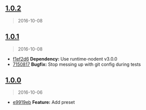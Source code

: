 <a name="1.0.2"></a>
## [1.0.2](https://github.com/simondegraeve/conventional-changelog-saya/compare/v1.0.1...v1.0.2)
> 2016-10-08


<a name="1.0.1"></a>
## [1.0.1](https://github.com/simondegraeve/conventional-changelog-saya/compare/v1.0.0...v1.0.1)
> 2016-10-08

* [f1ef2d6](https://github.com/simondegraeve/conventional-changelog-saya/commit/f1ef2d6) **Dependency:** Use runtime-nodent v3.0.0
* [7150817](https://github.com/simondegraeve/conventional-changelog-saya/commit/7150817) **Bugfix:** Stop messing up with git config during tests

<a name="1.0.0"></a>
## [1.0.0](https://github.com/simondegraeve/conventional-changelog-saya/compare/e9919eb...v1.0.0)
> 2016-10-06

* [e9919eb](https://github.com/simondegraeve/conventional-changelog-saya/commit/e9919eb) **Feature:** Add preset

